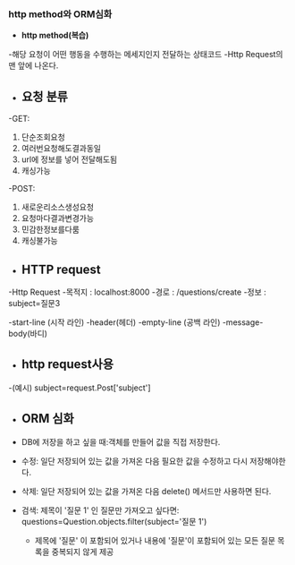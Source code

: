 ### http method와 ORM심화 ###

- **http method(복습)**

-해당 요청이 어떤 행동을 수행하는 메세지인지 전달하는 상태코드
-Http Request의 맨 앞에 나온다.


- ## 요청 분류 ##

-GET: 
1. 단순조회요청
2. 여러번요청해도결과동일
3. url에 정보를 넣어 전달해도됨
4. 캐싱가능

-POST:
1. 새로운리소스생성요청
2. 요청마다결과변경가능
3. 민감한정보를다룸
4. 캐싱불가능


- ## HTTP request ##

-Http Request
-목적지 : localhost:8000
-경로 : /questions/create
-정보 : subject=질문3

-start-line (시작 라인)
-header(헤더)
-empty-line (공백 라인)
-message-body(바디)

- ## http request사용 ##

-(예시) subject=request.Post['subject']


- ## ORM 심화 ##

- DB에 저장을 하고 싶을 때:객체를 만들어 값을 직접 저장한다.

- 수정: 일단 저장되어 있는 값을 가져온 다음 필요한 값을 수정하고 다시 저장해야한다.

- 삭제: 일단 저장되어 있는 값을 가져온 다음 delete() 메서드만 사용하면 된다.

- 검색:
  제목이 '질문 1' 인 질문만 가져오고 싶다면: questions=Question.objects.filter(subject='질문 1')

  - 제목에 '질문' 이 포함되어 있거나
    내용에 '질문'이 포함되어 있는 모든 질문 목록을 중복되지 않게 제공




